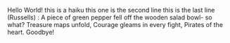 Hello World! 
this is a haiku
this one is the second line
this is the last line
(Russells) : A piece of green pepper fell
off the wooden salad bowl-
so what?
Treasure maps unfold,
Courage gleams in every fight,
Pirates of the heart.
Goodbye!